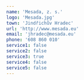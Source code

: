 ```yaml
---
name: 'Mesada, z. s.'
logo: 'Mesada.jpg'
town: 'Jindřichův Hradec'
url: 'http://www.mesada.eu'
email: 'jhradec@mesada.eu'
phone: '608 860 010'
service1: false
service2: false
service3: true
service4: false
service5: false
---
```


